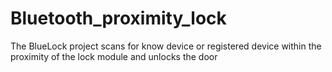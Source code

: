 # Bluetooth_proximity_lock
The BlueLock project scans for know device or registered device within the proximity of the  lock module and unlocks the door
